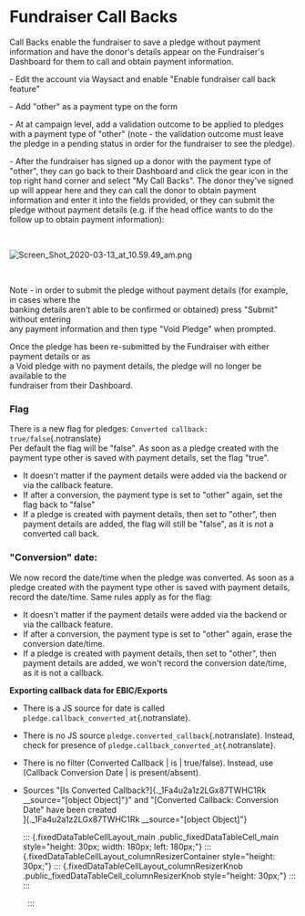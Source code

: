 # Fundraiser Call Backs

Call Backs enable the fundraiser to save a pledge without payment
information and have the donor\'s details appear on the Fundraiser\'s
Dashboard for them to call and obtain payment information.

\- Edit the account via Waysact and enable \"Enable fundraiser call back
feature\"

\- Add \"other\" as a payment type on the form

\- At at campaign level, add a validation outcome to be applied to
pledges with a payment type of \"other\" (note - the validation outcome
must leave the pledge in a pending status in order for the fundraiser to
see the pledge).

\- After the fundraiser has signed up a donor with the payment type of
\"other\", they can go back to their Dashboard and click the gear icon
in the top right hand corner and select \"My Call Backs\". The donor
they\'ve signed up will appear here and they can call the donor to
obtain payment information and enter it into the fields provided, or
they can submit the pledge without payment details (e.g. if the head
office wants to do the follow up to obtain payment information):

 

![Screen_Shot_2020-03-13_at_10.59.49_am.png](https://support.waysact.com/hc/article_attachments/360006161036/Screen_Shot_2020-03-13_at_10.59.49_am.png)

 

Note - in order to submit the pledge without payment details (for
example, in cases where the\
banking details aren't able to be confirmed or obtained) press "Submit"
without entering\
any payment information and then type "Void Pledge" when prompted.

Once the pledge has been re-submitted by the Fundraiser with either
payment details or as\
a Void pledge with no payment details, the pledge will no longer be
available to the\
fundraiser from their Dashboard.

### Flag

There is a new flag for pledges:
`Converted callback: true/false`{.notranslate}\
Per default the flag will be \"false\". As soon as a pledge created with
the payment type other is saved with payment details, set the flag
\"true\".

-   It doesn\'t matter if the payment details were added via the backend
    or via the callback feature.
-   If after a conversion, the payment type is set to \"other\" again,
    set the flag back to \"false\"
-   If a pledge is created with payment details, then set to \"other\",
    then payment details are added, the flag will still be \"false\", as
    it is not a converted call back.

### \"Conversion\" date:

We now record the date/time when the pledge was converted. As soon as a
pledge created with the payment type other is saved with payment
details, record the date/time. Same rules apply as for the flag:

-   It doesn\'t matter if the payment details were added via the backend
    or via the callback feature.
-   If after a conversion, the payment type is set to \"other\" again,
    erase the conversion date/time.
-   If a pledge is created with payment details, then set to \"other\",
    then payment details are added, we won\'t record the conversion
    date/time, as it is not a callback.

**Exporting callback data for EBIC/Exports**

-   There is a JS source for date is called
    `pledge.callback_converted_at`{.notranslate}.
-   There is no JS source `pledge.converted_callback`{.notranslate}.
    Instead, check for presence of
    `pledge.callback_converted_at`{.notranslate}.
-   There is no filter (Converted Callback \| is \| true/false).
    Instead, use (Callback Conversion Date \| is present/absent).
-   Sources \"[Is Converted Callback?]{._1Fa4u2a1z2LGx87TWHC1Rk
    __source="[object Object]"}\" and \"[Converted Callback: Conversion
    Date\" have been created\
    ]{._1Fa4u2a1z2LGx87TWHC1Rk __source="[object Object]"}

    ::: {.fixedDataTableCellLayout_main .public_fixedDataTableCell_main style="height: 30px; width: 180px; left: 180px;"}
    ::: {.fixedDataTableCellLayout_columnResizerContainer style="height: 30px;"}
    ::: {.fixedDataTableCellLayout_columnResizerKnob .public_fixedDataTableCell_columnResizerKnob style="height: 30px;"}
    :::
    :::

     
    :::
